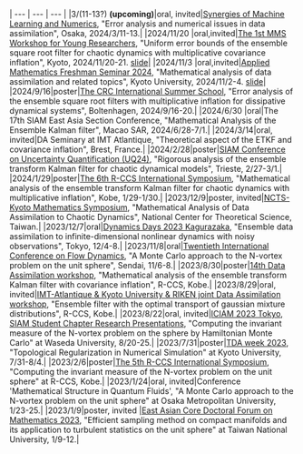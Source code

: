 
  | --- | --- | --- |
  |3/(11-13?) **(upcoming)**|oral, invited|[Synergies of Machine Learning and Numerics](https://conf.rupp.ink/osaka25/), "Error analysis and numerical issues in data assimilation", Osaka, 2024/3/11-13.|
  |2024/11/20 |oral,invited|[The 1st MMS Workshop for Young Researchers](https://www.math.kyoto-u.ac.jp/ja/event/conference/5525), "Uniform error bounds of the ensemble square root filter for chaotic dynamics with multiplicative covariance inflation", Kyoto, 2024/11/20-21. [slide](https://slides.com/kotatakeda/mms_workshop)|
  |2024/11/3 |oral,invited|[Applied Mathematics Freshman Seminar 2024](https://sites.google.com/view/app-math-freshman-seminar-2024/home), "Mathematical analysis of data assimilation and related topics", Kyoto University, 2024/11/2-4. [slide](https://slides.com/kotatakeda/app-math-freshman2024)|
  |2024/9/16|poster|[The CRC International Summer School](https://www.sfb1294.de/events/event/spring-school-2024), "Error analysis of the ensemble square root filters with multiplicative inflation for dissipative dynamical systems", Boltenhagen, 2024/9/16-20.|
  |2024/6/30 |oral|The 17th SIAM East Asia Section Conference, "Mathematical Analysis of the Ensemble Kalman filter", Macao SAR, 2024/6/28-7/1.|
  |2024/3/14|oral, invited|DA Seminary at IMT Atlantique, "Theoretical aspect of the ETKF and covariance inflation", Brest, France.|
  |2024/2/28|poster|[SIAM Conference on Uncertainty Quantification (UQ24)](https://www.siam.org/conferences-events/past-event-archive/uq24/), "Rigorous analysis of the ensemble transform Kalman filter for chaotic dynamical models", Trieste, 2/27-3/1.|
  |2024/1/29|poster|[The 6th R-CCS International Symposium](https://www.r-ccs.riken.jp/R-CCS-Symposium/2024/), "Mathematical analysis of the ensemble transform Kalman filter for chaotic dynamics with multiplicative inflation", Kobe, 1/29-1/30.|
  |2023/12/9|poster, invited|[NCTS-Kyoto Mathematics Symposium](https://ncts.ntu.edu.tw/events_2_detail.php?nid=427), "Mathematical Analysis of Data Assimilation to Chaotic Dynamics", National Center for Theoretical Science, Taiwan.|
  |2023/12/7|oral|[Dynamics Days 2023 Kagurazaka](https://sites.google.com/view/dynamicsdays23/), "Ensemble data assimilation to infinite-dimensional nonlinear dynamics with noisy observations", Tokyo, 12/4-8.|
  |2023/11/8|oral|[Twentieth International Conference on Flow Dynamics](https://www.ifs.tohoku.ac.jp/icfd/2023/index.html), "A Monte Carlo approach to the N-vortex problem on the unit sphere", Sendai, 11/6-8.|
  |2023/8/30|poster|[14th Data Assimilation workshop](http://www.data-assimilation.riken.jp/en/events/riken_da_ws_2023/index.html), "Mathematical analysis of the ensemble transform Kalman filter with covariance inflation", R-CCS, Kobe.|
  |2023/8/29|oral, invited|[IMT-Atlantique & Kyoto University & RIKEN joint Data Assimilation workshop](http://www.data-assimilation.riken.jp/en/events/imt_ku_ws_202308/index.html), "Ensemble filter with the optimal transport of gaussian mixture distributions", R-CCS, Kobe.|
  |2023/8/22|oral, invited|[ICIAM 2023 Tokyo, SIAM Student Chapter Research Presentations](https://iciam2023.org/registered_data?id=00793), "Computing the invariant measure of the N-vortex problem on the sphere by Hamiltonian Monte Carlo" at Waseda University, 8/20-25.|
  |2023/7/31|poster|[TDA week 2023](https://sites.google.com/view/tdaweek2023/home), "Topological Regularization in Numerical Simulation" at Kyoto University, 7/31-8/4.|
  |2023/2/6|poster|[The 5th R-CCS International Symposium](https://www.r-ccs.riken.jp/R-CCS-Symposium/2023/), "Computing the invariant measure of the N-vortex problem on the unit sphere" at R-CCS, Kobe.|
  |2023/1/24|oral, invited|Conference 'Mathematical Structure in Quantum Fluids', "A Monte Carlo approach to the N-vortex problem on the unit sphere" at Osaka Metropolitan University, 1/23-25.|
  |2023/1/9|poster, invited |[East Asian Core Doctoral Forum on Mathematics 2023](https://ncts.ntu.edu.tw/templet3/index.php?nid=359), "Efficient sampling method on compact manifolds and its application to turbulent statistics on the unit sphere" at Taiwan National University, 1/9-12.|
